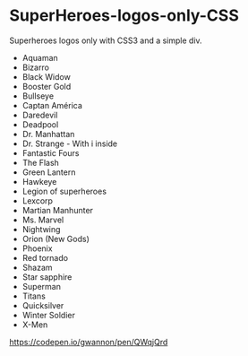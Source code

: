 # SuperHeroes-logos-only-CSS
Superheroes logos only with CSS3 and a simple div.

* Aquaman
* Bizarro
* Black Widow
* Booster Gold
* Bullseye
* Captan América
* Daredevil
* Deadpool
* Dr. Manhattan
* Dr. Strange - With i inside
* Fantastic Fours
* The Flash
* Green Lantern
* Hawkeye
* Legion of superheroes
* Lexcorp
* Martian Manhunter
* Ms. Marvel
* Nightwing
* Orion (New Gods)
* Phoenix
* Red tornado
* Shazam
* Star sapphire
* Superman
* Titans
* Quicksilver
* Winter Soldier
* X-Men

https://codepen.io/gwannon/pen/QWqjQrd
